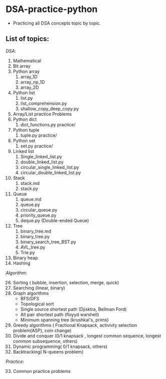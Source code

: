 # DSA-practice-python

- Practicing all DSA concepts topic by topic.

## **List of topics**:

_DSA_:

1. Mathematical
2. Bit array
3. Python array
   1. array_1D
   2. array_np_1D
   3. array_2D
4. Python list
   1. list.py
   2. list_comprehension.py
   3. shallow_copy_deep_copy.py
5. Array/List practice Problems
6. Python dict
   1. dict_functions.py
   practice/
7. Python tuple
   1. tuple.py
   practice/
8. Python set
   1. set.py
   practice/
9. Linked list
   1. Single_linked_list.py
   2. double_linked_list.py
   3. circular_single_linked_list.py
   4. circular_double_linked_list.py
10. Stack
    1. stack.md
    2. stack.py
11. Queue
    1. queue.md
    2. queue.py
    3. circular_queue.py
    4. priority_queue.py
    5. deque.py (Double-ended Queue)
12. Tree
    1. binary_tree.md
    2. binary_tree.py
    3. binary_search_tree_BST.py
    4. AVL_tree.py
    5. Trie.py
13. Binary heap
14. Hashing

_Algorithm_:

26. Sorting ( bubble, insertion, selection, merge, quick)
27. Searching (linear, binary)
28. Graph algorithms
    - BFS/DFS
    - Topological sort
    - Single source shortest path (Djisktra, Bellman Ford)
    - All pair shortest path (floyyd warshell)
    - Minimum spanning tree (krushkal's, prims)
29. Greedy algorithms ( Fractional Knapsack, activivty selection problem(ASP), coin change)
30. Divide and conquer (0/1 knapsack , longest common sequence, longest common subsequence, others)
31. Dynamic programming( 0/1 knapsack, others)
32. Backtracking( N-queens problem)

_Practice_:

33. Common practice problems

